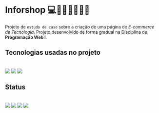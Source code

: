 # Inforshop 💻📱🛒👩‍💻👨‍💻
Projeto de `estudo de caso` sobre a criação de uma página de *E-commerce de Tecnologia*. Projeto desenvolvido de forma gradual na Disciplina de **Programação Web I**.

## Tecnologias usadas no projeto
#
![](https://img.shields.io/badge/HTML5-E34F26?style=for-the-badge&logo=html5&logoColor=white)
![](https://img.shields.io/badge/CSS3-1572B6?style=for-the-badge&logo=css3&logoColor=white)
![](https://img.shields.io/badge/JavaScript-F7DF1E?style=for-the-badge&logo=javascript&logoColor=black)

## Status
#
![](https://img.shields.io/badge/npm-v.8.1.0-blue)
![](https://img.shields.io/github/stars/ti-eeepdjmm/inforshop.svg)
![](https://img.shields.io/github/commit-activity/w/ti-eeepdjmm/inforshop.svg)
![](https://img.shields.io/github/license/ti-eeepdjmm/inforshop.svg)
